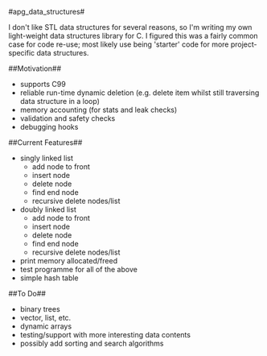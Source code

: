 #apg_data_structures#

I don't like STL data structures for several reasons, so I'm writing my own
light-weight data structures library for C. I figured this was a fairly
common case for code re-use; most likely use being 'starter' code for more
project-specific data structures.

##Motivation##

* supports C99
* reliable run-time dynamic deletion (e.g. delete item whilst still traversing
data structure in a loop)
* memory accounting (for stats and leak checks)
* validation and safety checks
* debugging hooks

##Current Features##

* singly linked list
    * add node to front
    * insert node
    * delete node
    * find end node
    * recursive delete nodes/list
* doubly linked list
    * add node to front
    * insert node
    * delete node
    * find end node
    * recursive delete nodes/list
* print memory allocated/freed
* test programme for all of the above
* simple hash table

##To Do##

* binary trees
* vector, list, etc.
* dynamic arrays
* testing/support with more interesting data contents
* possibly add sorting and search algorithms
